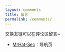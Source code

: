 ```yaml
---
layout: comments
title: 留言
permalink: /comments/
---
```


交换友链可以在评论区留言~

- [MrHat-Sec](https://www.MrHatSec.com)：导航页

